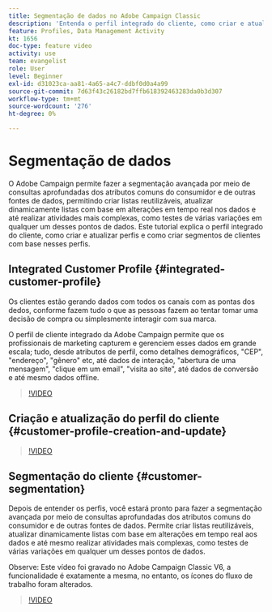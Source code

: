 ```yaml
---
title: Segmentação de dados no Adobe Campaign Classic
description: 'Entenda o perfil integrado do cliente, como criar e atualizar perfis e como criar segmentos de clientes com base nesses perfis. '
feature: Profiles, Data Management Activity
kt: 1656
doc-type: feature video
activity: use
team: evangelist
role: User
level: Beginner
exl-id: d31023ca-aa81-4a65-a4c7-ddbf0d0a4a99
source-git-commit: 7d63f43c26182bd7ffb618392463283da0b3d307
workflow-type: tm+mt
source-wordcount: '276'
ht-degree: 0%

---
```


# Segmentação de dados

O Adobe Campaign permite fazer a segmentação avançada por meio de consultas aprofundadas dos atributos comuns do consumidor e de outras fontes de dados, permitindo criar listas reutilizáveis, atualizar dinamicamente listas com base em alterações em tempo real nos dados e até realizar atividades mais complexas, como testes de várias variações em qualquer um desses pontos de dados. Este tutorial explica o perfil integrado do cliente, como criar e atualizar perfis e como criar segmentos de clientes com base nesses perfis.

## Integrated Customer Profile {#integrated-customer-profile}

Os clientes estão gerando dados com todos os canais com as pontas dos dedos, conforme fazem tudo o que as pessoas fazem ao tentar tomar uma decisão de compra ou simplesmente interagir com sua marca.

O perfil de cliente integrado da Adobe Campaign permite que os profissionais de marketing capturem e gerenciem esses dados em grande escala; tudo, desde atributos de perfil, como detalhes demográficos, &quot;CEP&quot;, &quot;endereço&quot;, &quot;gênero&quot; etc, até dados de interação, &quot;abertura de uma mensagem&quot;, &quot;clique em um email&quot;, &quot;visita ao site&quot;, até dados de conversão e até mesmo dados offline.

>[!VIDEO](https://video.tv.adobe.com/v/23629?quality=12)

## Criação e atualização do perfil do cliente {#customer-profile-creation-and-update}

>[!VIDEO](https://video.tv.adobe.com/v/23632?quality=12)

## Segmentação do cliente  {#customer-segmentation}

Depois de entender os perfis, você estará pronto para fazer a segmentação avançada por meio de consultas aprofundadas dos atributos comuns do consumidor e de outras fontes de dados. Permite criar listas reutilizáveis, atualizar dinamicamente listas com base em alterações em tempo real aos dados e até mesmo realizar atividades mais complexas, como testes de várias variações em qualquer um desses pontos de dados.

Observe: Este vídeo foi gravado no Adobe Campaign Classic V6, a funcionalidade é exatamente a mesma, no entanto, os ícones do fluxo de trabalho foram alterados.

>[!VIDEO](https://video.tv.adobe.com/v/23635?quality=12)

